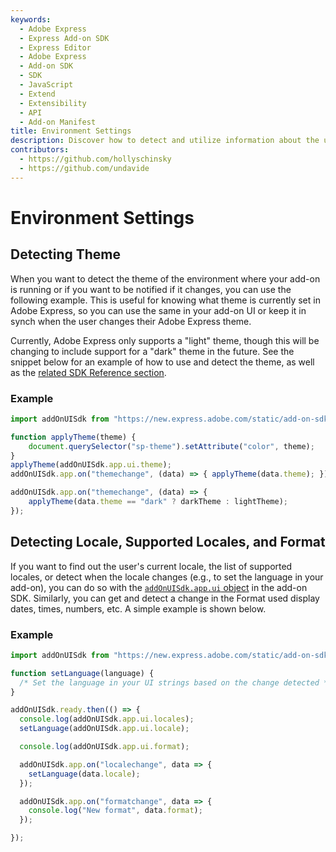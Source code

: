 ```yaml
---
keywords:
  - Adobe Express
  - Express Add-on SDK
  - Express Editor
  - Adobe Express
  - Add-on SDK
  - SDK
  - JavaScript
  - Extend
  - Extensibility
  - API
  - Add-on Manifest
title: Environment Settings
description: Discover how to detect and utilize information about the user's theme, locale, and supported locales.
contributors:
  - https://github.com/hollyschinsky
  - https://github.com/undavide
---
```

# Environment Settings

## Detecting Theme

When you want to detect the theme of the environment where your add-on is running or if you want to be notified if it changes, you can use the following example. This is useful for knowing what theme is currently set in Adobe Express, so you can use the same in your add-on UI or keep it in synch when the user changes their Adobe Express theme.

<InlineAlert slots="text" variant="info"/>

Currently, Adobe Express only supports a "light" theme, though this will be changing to include support for a "dark" theme in the future. See the snippet below for an example of how to use and detect the theme, as well as the [related SDK Reference section](/references/addonsdk/app-ui.md#theme).

### Example

```js
import addOnUISdk from "https://new.express.adobe.com/static/add-on-sdk/sdk.js";

function applyTheme(theme) {
    document.querySelector("sp-theme").setAttribute("color", theme);
}
applyTheme(addOnUISdk.app.ui.theme);
addOnUISdk.app.on("themechange", (data) => { applyTheme(data.theme); });

addOnUISdk.app.on("themechange", (data) => {
    applyTheme(data.theme == "dark" ? darkTheme : lightTheme);
});
```

## Detecting Locale, Supported Locales, and Format

If you want to find out the user's current locale, the list of supported locales, or detect when the locale changes (e.g., to set the language in your add-on), you can do so with the [`addOnUISdk.app.ui` object](/references/addonsdk/app-ui.md#locale) in the add-on SDK. Similarly, you can get and detect a change in the Format used display dates, times, numbers, etc. A simple example is shown below.

### Example

```js
import addOnUISdk from "https://new.express.adobe.com/static/add-on-sdk/sdk.js";

function setLanguage(language) { 
  /* Set the language in your UI strings based on the change detected */ 
}

addOnUISdk.ready.then(() => {
  console.log(addOnUISdk.app.ui.locales);
  setLanguage(addOnUISdk.app.ui.locale);

  console.log(addOnUISdk.app.ui.format);

  addOnUISdk.app.on("localechange", data => {
    setLanguage(data.locale);
  });

  addOnUISdk.app.on("formatchange", data => {
    console.log("New format", data.format);
  });

});

```

